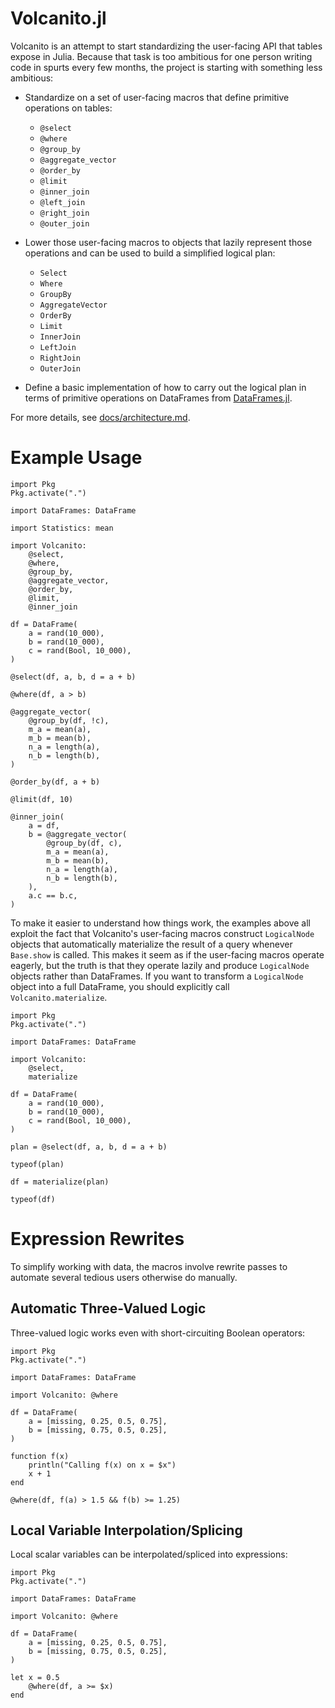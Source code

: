 # Volcanito.jl

Volcanito is an attempt to start standardizing the user-facing API that tables
expose in Julia. Because that task is too ambitious for one person writing code
in spurts every few months, the project is starting with something less
ambitious:

* Standardize on a set of user-facing macros that define primitive operations
    on tables:
    * `@select`
    * `@where`
    * `@group_by`
    * `@aggregate_vector`
    * `@order_by`
    * `@limit`
    * `@inner_join`
    * `@left_join`
    * `@right_join`
    * `@outer_join`
* Lower those user-facing macros to objects that lazily represent those
    operations and can be used to build a simplified logical plan:
    * `Select`
    * `Where`
    * `GroupBy`
    * `AggregateVector`
    * `OrderBy`
    * `Limit`
    * `InnerJoin`
    * `LeftJoin`
    * `RightJoin`
    * `OuterJoin`

* Define a basic implementation of how to carry out the logical plan in terms
    of primitive operations on DataFrames from
    [DataFrames.jl](https://github.com/JuliaData/DataFrames.jl).

For more details, see [docs/architecture.md](https://github.com/johnmyleswhite/Volcanito.jl/blob/master/docs/architecture.md).

# Example Usage

```
import Pkg
Pkg.activate(".")

import DataFrames: DataFrame

import Statistics: mean

import Volcanito:
    @select,
    @where,
    @group_by,
    @aggregate_vector,
    @order_by,
    @limit,
    @inner_join

df = DataFrame(
    a = rand(10_000),
    b = rand(10_000),
    c = rand(Bool, 10_000),
)

@select(df, a, b, d = a + b)

@where(df, a > b)

@aggregate_vector(
    @group_by(df, !c),
    m_a = mean(a),
    m_b = mean(b),
    n_a = length(a),
    n_b = length(b),
)

@order_by(df, a + b)

@limit(df, 10)

@inner_join(
    a = df,
    b = @aggregate_vector(
        @group_by(df, c),
        m_a = mean(a),
        m_b = mean(b),
        n_a = length(a),
        n_b = length(b),
    ),
    a.c == b.c,
)
```

To make it easier to understand how things work, the examples above all exploit
the fact that Volcanito's user-facing macros construct `LogicalNode` objects
that automatically materialize the result of a query whenever `Base.show` is
called. This makes it seem as if the user-facing macros operate eagerly, but
the truth is that they operate lazily and produce `LogicalNode` objects rather
than DataFrames. If you want to transform a `LogicalNode` object into a full
DataFrame, you should explicitly call `Volcanito.materialize`.

```
import Pkg
Pkg.activate(".")

import DataFrames: DataFrame

import Volcanito:
    @select,
    materialize

df = DataFrame(
    a = rand(10_000),
    b = rand(10_000),
    c = rand(Bool, 10_000),
)

plan = @select(df, a, b, d = a + b)

typeof(plan)

df = materialize(plan)

typeof(df)
```

# Expression Rewrites

To simplify working with data, the macros involve rewrite passes to automate
several tedious users otherwise do manually.

## Automatic Three-Valued Logic

Three-valued logic works even with short-circuiting Boolean operators:

```
import Pkg
Pkg.activate(".")

import DataFrames: DataFrame

import Volcanito: @where

df = DataFrame(
    a = [missing, 0.25, 0.5, 0.75],
    b = [missing, 0.75, 0.5, 0.25],
)

function f(x)
    println("Calling f(x) on x = $x")
    x + 1
end

@where(df, f(a) > 1.5 && f(b) >= 1.25)
```

## Local Variable Interpolation/Splicing

Local scalar variables can be interpolated/spliced into expressions:

```
import Pkg
Pkg.activate(".")

import DataFrames: DataFrame

import Volcanito: @where

df = DataFrame(
    a = [missing, 0.25, 0.5, 0.75],
    b = [missing, 0.75, 0.5, 0.25],
)

let x = 0.5
    @where(df, a >= $x)
end
```

